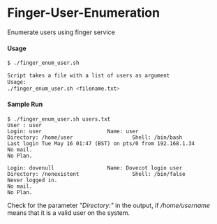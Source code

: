 # Finger-User-Enumeration
Enumerate users using finger service

#### Usage
```sh
$ ./finger_enum_user.sh

Script takes a file with a list of users as argument
Usage:
./finger_enum_user.sh <filename.txt>
```

#### Sample Run
```
$ ./finger_enum_user.sh users.txt
User : user
Login: user           			Name: user
Directory: /home/user               	Shell: /bin/bash
Last login Tue May 16 01:47 (BST) on pts/0 from 192.168.1.34
No mail.
No Plan.

Login: dovenull       			Name: Dovecot login user
Directory: /nonexistent             	Shell: /bin/false
Never logged in.
No mail.
No Plan.
```
Check for the parameter <i>"Directory:"</i> in the output, if <i>/home/username</i> means that it is a valid user on the system.
